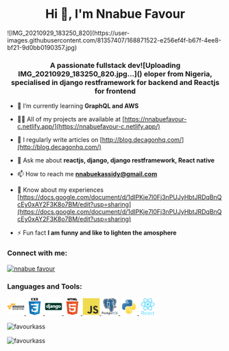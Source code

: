 <h1 align="center">Hi 👋, I'm Nnabue Favour</h1>
![IMG_20210929_183250_820](https://user-images.githubusercontent.com/81357407/168871522-e256ef4f-b67f-4ee8-bf21-9d0bb0190357.jpg)


<h3 align="center">A passionate fullstack dev![Uploading IMG_20210929_183250_820.jpg…]()
eloper from Nigeria, specialised in django restframework for backend and Reactjs for frontend</h3>

- 🌱 I’m currently learning **GraphQL and AWS**

- 👨‍💻 All of my projects are available at [https://nnabuefavour-c.netlify.app/](https://nnabuefavour-c.netlify.app/)

- 📝 I regularly write articles on [http://blog.decagonhq.com/](http://blog.decagonhq.com/)

- 💬 Ask me about **reactjs, django, django restframework, React native**

- 📫 How to reach me **nnabuekassidy@gmail.com**

- 📄 Know about my experiences [https://docs.google.com/document/d/1dIPKje7l0Fj3nPUJyHbtJRDqBnQcEy0xAY2F3K8o7BM/edit?usp=sharing](https://docs.google.com/document/d/1dIPKje7l0Fj3nPUJyHbtJRDqBnQcEy0xAY2F3K8o7BM/edit?usp=sharing)

- ⚡ Fun fact **I am funny and like to lighten the amosphere**

<h3 align="left">Connect with me:</h3>
<p align="left">
<a href="https://linkedin.com/in/nnabue favour" target="blank"><img align="center" src="https://raw.githubusercontent.com/rahuldkjain/github-profile-readme-generator/master/src/images/icons/Social/linked-in-alt.svg" alt="nnabue favour" height="30" width="40" /></a>
</p>

<h3 align="left">Languages and Tools:</h3>
<p align="left"> <a href="https://aws.amazon.com" target="_blank"> <img src="https://raw.githubusercontent.com/devicons/devicon/master/icons/amazonwebservices/amazonwebservices-original-wordmark.svg" alt="aws" width="40" height="40"/> </a> <a href="https://www.w3schools.com/css/" target="_blank"> <img src="https://raw.githubusercontent.com/devicons/devicon/master/icons/css3/css3-original-wordmark.svg" alt="css3" width="40" height="40"/> </a> <a href="https://www.djangoproject.com/" target="_blank"> <img src="https://raw.githubusercontent.com/devicons/devicon/master/icons/django/django-original.svg" alt="django" width="40" height="40"/> </a> <a href="https://www.w3.org/html/" target="_blank"> <img src="https://raw.githubusercontent.com/devicons/devicon/master/icons/html5/html5-original-wordmark.svg" alt="html5" width="40" height="40"/> </a> <a href="https://developer.mozilla.org/en-US/docs/Web/JavaScript" target="_blank"> <img src="https://raw.githubusercontent.com/devicons/devicon/master/icons/javascript/javascript-original.svg" alt="javascript" width="40" height="40"/> </a> <a href="https://www.postgresql.org" target="_blank"> <img src="https://raw.githubusercontent.com/devicons/devicon/master/icons/postgresql/postgresql-original-wordmark.svg" alt="postgresql" width="40" height="40"/> </a> <a href="https://www.python.org" target="_blank"> <img src="https://raw.githubusercontent.com/devicons/devicon/master/icons/python/python-original.svg" alt="python" width="40" height="40"/> </a> <a href="https://reactjs.org/" target="_blank"> <img src="https://raw.githubusercontent.com/devicons/devicon/master/icons/react/react-original-wordmark.svg" alt="react" width="40" height="40"/> </a> </p>

<p><img align="center" src="https://github-readme-stats.vercel.app/api/top-langs?username=favourkass&show_icons=true&locale=en&layout=compact" alt="favourkass" /></p>

<p><img align="center" src="https://github-readme-streak-stats.herokuapp.com/?user=favourkass&" alt="favourkass" /></p>
